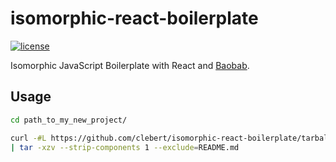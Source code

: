 # isomorphic-react-boilerplate

[![license](http://img.shields.io/badge/license-MIT-blue.svg?style=flat)](https://raw.githubusercontent.com/clebert/isomorphic-react-boilerplate/master/LICENSE)

Isomorphic JavaScript Boilerplate with React and [Baobab](https://github.com/Yomguithereal/baobab).

## Usage

```sh
cd path_to_my_new_project/
```

```sh
curl -#L https://github.com/clebert/isomorphic-react-boilerplate/tarball/master \
| tar -xzv --strip-components 1 --exclude=README.md
```
